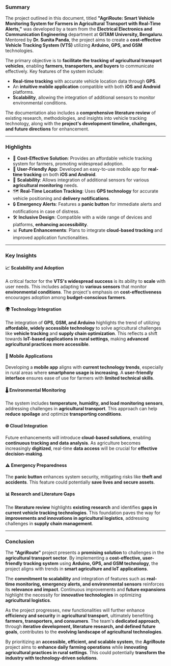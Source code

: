 ### Summary
The project outlined in this document, titled **"AgriRoute: Smart Vehicle Monitoring System for Farmers in Agricultural Transport with Real-Time Alerts,"** was developed by a team from the **Electrical Electronics and Communication Engineering** department at **GITAM University, Bengaluru**. Mentored by **Dr. Sunita Panda**, the project aims to create a **cost-effective Vehicle Tracking System (VTS)** utilizing **Arduino, GPS, and GSM** technologies.  

The primary objective is to **facilitate the tracking of agricultural transport vehicles**, enabling **farmers, transporters, and buyers** to communicate effectively. Key features of the system include:  
- **Real-time tracking** with accurate vehicle location data through **GPS**.  
- An **intuitive mobile application** compatible with both **iOS and Android** platforms.  
- **Scalability**, allowing the integration of additional sensors to monitor environmental conditions.  

The documentation also includes a **comprehensive literature review** of existing research, methodologies, and insights into vehicle tracking technology, along with the **project's development timeline, challenges, and future directions** for enhancement.  

---

### Highlights  

- 🚜 **Cost-Effective Solution**: Provides an affordable vehicle tracking system for farmers, promoting widespread adoption.  
- 📱 **User-Friendly App**: Developed an easy-to-use mobile app for **real-time tracking** on both **iOS and Android**.  
- 🌱 **Scalability**: Allows integration of additional sensors for various **agricultural monitoring** needs.  
- 🗺️ **Real-Time Location Tracking**: Uses **GPS technology** for accurate vehicle positioning and **delivery notifications**.  
- 🔒 **Emergency Alerts**: Features a **panic button** for immediate alerts and notifications in case of distress.  
- 🛠️ **Inclusive Design**: Compatible with a wide range of devices and platforms, **enhancing accessibility**.  
- 📊 **Future Enhancements**: Plans to integrate **cloud-based tracking** and improved application functionalities.  

---

### Key Insights  

#### 📈 **Scalability and Adoption**  
A critical factor for the **VTS's widespread success** is its ability to **scale** with user needs. This includes adapting to **various sensors** that monitor **environmental conditions**. The project's emphasis on **cost-effectiveness** encourages adoption among **budget-conscious farmers**.  

#### 🌍 **Technology Integration**  
The integration of **GPS, GSM, and Arduino** highlights the trend of utilizing **affordable, widely accessible technology** to solve agricultural challenges like **vehicle tracking** and **supply chain optimization**. This reflects a shift towards **IoT-based applications in rural settings**, making **advanced agricultural practices more accessible**.  

#### 📱 **Mobile Applications**  
Developing a **mobile app** aligns with **current technology trends**, especially in rural areas where **smartphone usage is increasing**. A **user-friendly interface** ensures ease of use for farmers with **limited technical skills**.  

#### 🌡️ **Environmental Monitoring**  
The system includes **temperature, humidity, and load monitoring sensors**, addressing challenges in **agricultural transport**. This approach can help **reduce spoilage** and optimize **transporting conditions**.  

#### 🌐 **Cloud Integration**  
Future enhancements will introduce **cloud-based solutions**, enabling **continuous tracking and data analysis**. As agriculture becomes increasingly **digitized**, real-time **data access** will be crucial for **effective decision-making**.  

#### ⚠️ **Emergency Preparedness**  
The **panic button** enhances system security, mitigating risks like **theft and accidents**. This feature could potentially **save lives and secure assets**.  

#### 📊 **Research and Literature Gaps**  
The **literature review** highlights **existing research** and identifies **gaps in current vehicle tracking technologies**. This foundation paves the way for **improvements and innovations in agricultural logistics**, addressing challenges in **supply chain management**.  

---

### Conclusion  

The **"AgriRoute"** project presents a **promising solution** to challenges in the **agricultural transport sector**. By implementing a **cost-effective, user-friendly tracking system** using **Arduino, GPS, and GSM technology**, the project aligns with trends in **smart agriculture and IoT applications**.  

The **commitment to scalability** and integration of features such as **real-time monitoring, emergency alerts, and environmental sensors** reinforces its **relevance and impact**. Continuous improvements and **future expansions** highlight the necessity for **innovative technologies** in optimizing **agricultural logistics**.  

As the project progresses, new functionalities will further enhance **efficiency and security** in **agricultural transport**, ultimately benefiting **farmers, transporters, and consumers**. The team's **dedicated approach**, through **iterative development, literature research, and defined future goals**, contributes to the **evolving landscape of agricultural technologies**.  

By prioritizing an **accessible, efficient, and scalable system**, the **AgriRoute** project aims to **enhance daily farming operations** while **innovating agricultural practices in rural settings**. This could potentially **transform the industry with technology-driven solutions**.  
